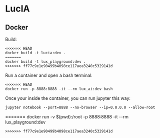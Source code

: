 # LucIA

## Docker

Build:
```
<<<<<<< HEAD
docker build -t lucia:dev .
=======
docker build -t lux_playground:dev .
>>>>>>> ff77c9e1e90499b4098ce117aea3240c5329141d
```

Run a container and open a bash terminal:
```
<<<<<<< HEAD
docker run -p 8888:8888 -it --rm lux_ai:dev bash
```

Once your inside the container, you can run jupyter this way:
```
jupyter notebook --port=8888 --no-browser --ip=0.0.0.0 --allow-root
```

=======
docker run -v $(pwd):/root -p 8888:8888 -it --rm lux_playground:dev
```
>>>>>>> ff77c9e1e90499b4098ce117aea3240c5329141d
